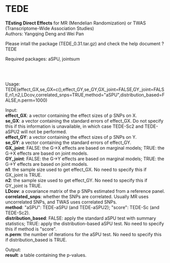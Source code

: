 # TEDE
**TEsting Direct Effects** for MR (Mendelian Randomization) or TWAS (Transcriptome-Wide Association Studies)<br />
Authors: Yangqing Deng and Wei Pan

Please intall the package (TEDE_0.31.tar.gz) and check the help document
?TEDE

Required packages: aSPU, jointsum


<br /><br />

Usage:
TEDE(effect_GX,se_GX=c(),effect_GY,se_GY,GX_joint=FALSE,GY_joint=FALSE,n1,n2,LDcov,correlated_snps=TRUE,method="aSPU",distribution_based=FALSE,n.perm=1000)

Input:<br />
**effect_GX**: a vector containing the effect sizes of p SNPs on X.<br />
**se_GX**: a vector containing the standard errors of effect_GX. Do not specify this if this information is unavailable, in which case TEDE-Sc2 and TEDE-aSPU2 will not be performed.<br />
**effect_GY**: a vector containing the effect sizes of p SNPs on Y.<br />
**se_GY**: a vector containing the standard errors of effect_GY.<br />
**GX_joint**: FALSE: the G->X effects are based on marginal models; TRUE: the G->X effects are based on joint models.<br />
**GY_joint**: FALSE: the G->Y effects are based on marginal models; TRUE: the G->Y effects are based on joint models.<br />
**n1**: the sample size used to get effect_GX. No need to specify this if GX_joint is TRUE.<br />
**n2**: the sample size used to get effect_GY. No need to specify this if GY_joint is TRUE.<br />
**LDcov**: a covariance matrix of the p SNPs estimated from a reference panel.<br />
**correlated_snps**: whether the SNPs are correlated. Usually MR uses uncorrelated SNPs, and TWAS uses correlated SNPs.<br />
**method**: "aSPU": TEDE-aSPU (and TEDE-aSPU2); "score": TEDE-Sc (and TEDE-Sc2).<br />
**distribution_based**: FALSE: apply the standard aSPU test with summary statistics; TRUE: apply the distribution-based aSPU test. No need to specify this if method is "score".<br />
**n.perm**: the number of iterations for the aSPU test. No need to specify this if distribution_based is TRUE.

Output:<br />
**result**: a table containing the p-values.
